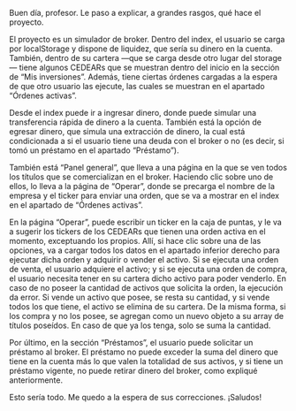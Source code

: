 Buen día, profesor.
Le paso a explicar, a grandes rasgos, qué hace el proyecto.

El proyecto es un simulador de broker. Dentro del index, el usuario se carga por localStorage y dispone de liquidez, que sería su dinero en la cuenta.
También, dentro de su cartera —que se carga desde otro lugar del storage— tiene algunos CEDEARs que se muestran dentro del inicio en la sección de “Mis inversiones”.
Además, tiene ciertas órdenes cargadas a la espera de que otro usuario las ejecute, las cuales se muestran en el apartado “Órdenes activas”.

Desde el index puede ir a ingresar dinero, donde puede simular una transferencia rápida de dinero a la cuenta. También está la opción de egresar dinero, que simula una extracción de dinero, la cual está condicionada a si el usuario tiene una deuda con el broker o no (es decir, si tomó un préstamo en el apartado “Préstamo”).

También está “Panel general”, que lleva a una página en la que se ven todos los títulos que se comercializan en el broker. Haciendo clic sobre uno de ellos, lo lleva a la página de “Operar”, donde se precarga el nombre de la empresa y el ticker para enviar una orden, que se va a mostrar en el index en el apartado de “Órdenes activas”.

En la página “Operar”, puede escribir un ticker en la caja de puntas, y le va a sugerir los tickers de los CEDEARs que tienen una orden activa en el momento, exceptuando los propios.
Allí, si hace clic sobre una de las opciones, va a cargar todos los datos en el apartado inferior derecho para ejecutar dicha orden y adquirir o vender el activo.
Si se ejecuta una orden de venta, el usuario adquiere el activo; y si se ejecuta una orden de compra, el usuario necesita tener en su cartera dicho activo para poder venderlo. En caso de no poseer la cantidad de activos que solicita la orden, la ejecución da error.
Si vende un activo que posee, se resta su cantidad, y si vende todos los que tiene, el activo se elimina de su cartera. De la misma forma, si los compra y no los posee, se agregan como un nuevo objeto a su array de títulos poseídos. En caso de que ya los tenga, solo se suma la cantidad.

Por último, en la sección “Préstamos”, el usuario puede solicitar un préstamo al broker. El préstamo no puede exceder la suma del dinero que tiene en la cuenta más lo que valen la totalidad de sus activos, y si tiene un préstamo vigente, no puede retirar dinero del broker, como expliqué anteriormente.

Esto sería todo. Me quedo a la espera de sus correcciones.
¡Saludos!
